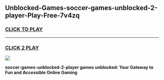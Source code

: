 
## Unblocked-Games-soccer-games-unblocked-2-player-Play-Free-7v4zq
<h3>
<a href="https://premium76.site?title=soccer-games-unblocked-2-player&ref=20A">CLICK TO PLAY</a></h3>
<hr>

<h3>
<a href="https://premium76.site?title=soccer-games-unblocked-2-player&ref=20A">CLICK 2 PLAY</a>
  
</h3>

<a href="https://premium76.site?title=soccer-games-unblocked-2-player&ref=20A"><img src="https://clearcache.store/games.png"></a>


**soccer-games-unblocked-2-player games unblocked: Your Gateway to Fun and Accessible Online Gaming**
